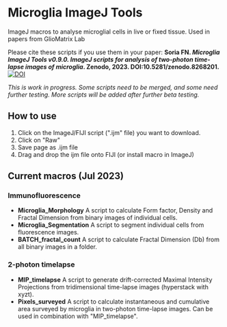 # Microglia ImageJ Tools
ImageJ macros to analyse microglial cells in live or fixed tissue. Used in papers from GlioMatrix Lab

Please cite these scripts if you use them in your paper:
**Soria FN. *Microglia ImageJ Tools v0.9.0. ImageJ scripts for analysis of two-photon time-lapse images of microglia*. Zenodo, 2023. DOI:10.5281/zenodo.8268201.**
[![DOI](https://zenodo.org/badge/341842086.svg)](https://zenodo.org/badge/latestdoi/341842086)

*This is work in progress. Some scripts need to be merged, and some need further testing. More scripts will be added after further beta testing.*

## How to use
1. Click on the ImageJ/FIJI script (".ijm" file) you want to download.
2. Click on "Raw"
3. Save page as .ijm file
4. Drag and drop the ijm file onto FIJI (or install macro in ImageJ)

## Current macros (Jul 2023)
### Immunofluorescence
- **Microglia_Morphology**  A script to calculate Form factor, Density and Fractal Dimension from binary images of individual cells.
- **Microglia_Segmentation**  A script to segment individual cells from fluorescence images.
- **BATCH_fractal_count**  A script to calculate Fractal Dimension (Db) from all binary images in a folder.
### 2-photon timelapse
- **MIP_timelapse**  A script to generate drift-corrected Maximal Intensity Projections from tridimensional time-lapse images (hyperstack with xyzt).
- **Pixels_surveyed**  A script to calculate instantaneous and cumulative area surveyed by microglia in two-photon time-lapse images. Can be used in combination with "MIP_timelapse".

